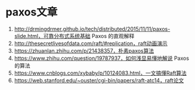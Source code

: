 # paxos文章

1. http://drmingdrmer.github.io/tech/distributed/2015/11/11/paxos-slide.html，可靠分布式系统基础 Paxos 的直观解释
2. http://thesecretlivesofdata.com/raft/#replication，raft动画演示
3. https://zhuanlan.zhihu.com/p/21438357，朴素paxos算法
4. https://www.zhihu.com/question/19787937，如何浅显易懂地解说 Paxos 的算法
5. https://www.cnblogs.com/xybaby/p/10124083.html，一文搞懂Raft算法
6. https://web.stanford.edu/~ouster/cgi-bin/papers/raft-atc14，raft论文